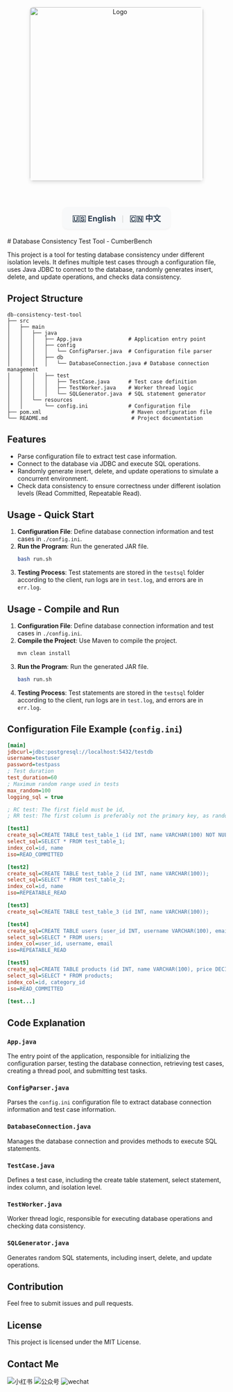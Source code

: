 <div align="center">

<!-- Logo（居中显示，带阴影） -->
<a href="#">
  <img src="./images/eyu1.png" 
       alt="Logo" 
       style="width: 400px; margin: 40px 0; border-radius: 8px; box-shadow: 0 4px 8px rgba(0,0,0,0.1);">
</a>

<!-- 语言切换栏（带背景和圆角） -->
<div style="margin: 20px auto; padding: 12px; 
            background: #f8f9fa; border-radius: 10px;
            box-shadow: 0 2px 4px rgba(0,0,0,0.05);
            width: fit-content;">
  <strong>
    <a href="./README.md" style="margin: 0 10px; color: #2c3e50; text-decoration: none;font-size: 18px;">🇺🇸 English</a>
    <span style="color: #ddd;">|</span>
    <a href="./README.zh-CN.md" style="margin: 0 10px; color: #2c3e50; text-decoration: none;font-size: 18px;">🇨🇳 中文</a>
  </strong>
</div>

</div>
# Database Consistency Test Tool - CumberBench

This project is a tool for testing database consistency under different isolation levels. It defines multiple test cases through a configuration file, uses Java JDBC to connect to the database, randomly generates insert, delete, and update operations, and checks data consistency.

## Project Structure

```
db-consistency-test-tool
├── src
│   ├── main
│   │   ├── java
│   │   │   ├── App.java               # Application entry point
│   │   │   ├── config
│   │   │   │   └── ConfigParser.java  # Configuration file parser
│   │   │   ├── db
│   │   │   │   └── DatabaseConnection.java # Database connection management
│   │   │   ├── test
│   │   │   │   ├── TestCase.java      # Test case definition
│   │   │   │   ├── TestWorker.java    # Worker thread logic
│   │   │   │   └── SQLGenerator.java  # SQL statement generator
│   │   └── resources
│   │       └── config.ini             # Configuration file
├── pom.xml                             # Maven configuration file
└── README.md                           # Project documentation
```

## Features

- Parse configuration file to extract test case information.
- Connect to the database via JDBC and execute SQL operations.
- Randomly generate insert, delete, and update operations to simulate a concurrent environment.
- Check data consistency to ensure correctness under different isolation levels (Read Committed, Repeatable Read).

## Usage - Quick Start

1. **Configuration File**: Define database connection information and test cases in `./config.ini`.
2. **Run the Program**: Run the generated JAR file.
    ```sh
    bash run.sh
    ```
3. **Testing Process**: Test statements are stored in the `testsql` folder according to the client, run logs are in `test.log`, and errors are in `err.log`.

## Usage - Compile and Run

1. **Configuration File**: Define database connection information and test cases in `./config.ini`.
2. **Compile the Project**: Use Maven to compile the project.
    ```sh
    mvn clean install
    ```
3. **Run the Program**: Run the generated JAR file.
    ```sh
    bash run.sh
    ```
4. **Testing Process**: Test statements are stored in the `testsql` folder according to the client, run logs are in `test.log`, and errors are in `err.log`.

## Configuration File Example (`config.ini`)

```ini
[main]
jdbcurl=jdbc:postgresql://localhost:5432/testdb
username=testuser
password=testpass
; Test duration
test_duration=60
; Maximum random range used in tests
max_random=100
logging_sql = true

; RC test: The first field must be id,
; RR test: The first column is preferably not the primary key, as random values are likely to repeat

[test1]
create_sql=CREATE TABLE test_table_1 (id INT, name VARCHAR(100) NOT NULL, page CHAR(50), core DECIMAL(10, 2));
select_sql=SELECT * FROM test_table_1;
index_col=id, name
iso=READ_COMMITTED

[test2]
create_sql=CREATE TABLE test_table_2 (id INT, name VARCHAR(100));
select_sql=SELECT * FROM test_table_2;
index_col=id, name
iso=REPEATABLE_READ

[test3]
create_sql=CREATE TABLE test_table_3 (id INT, name VARCHAR(100));

[test4]
create_sql=CREATE TABLE users (user_id INT, username VARCHAR(100), email VARCHAR(100));
select_sql=SELECT * FROM users;
index_col=user_id, username, email
iso=REPEATABLE_READ

[test5]
create_sql=CREATE TABLE products (id INT, name VARCHAR(100), price DECIMAL(10, 2), stock INT, category_id INT, created_at TIMESTAMP DEFAULT CURRENT_TIMESTAMP);
select_sql=SELECT * FROM products;
index_col=id, category_id
iso=READ_COMMITTED

[test...]
```

## Code Explanation

### `App.java`

The entry point of the application, responsible for initializing the configuration parser, testing the database connection, retrieving test cases, creating a thread pool, and submitting test tasks.

### `ConfigParser.java`

Parses the `config.ini` configuration file to extract database connection information and test case information.

### `DatabaseConnection.java`

Manages the database connection and provides methods to execute SQL statements.

### `TestCase.java`

Defines a test case, including the create table statement, select statement, index column, and isolation level.

### `TestWorker.java`

Worker thread logic, responsible for executing database operations and checking data consistency.

### `SQLGenerator.java`

Generates random SQL statements, including insert, delete, and update operations.

## Contribution

Feel free to submit issues and pull requests.

## License

This project is licensed under the MIT License.

## Contact Me

![小红书](./images/xiaohongshu.jpg)
![公众号](./images/gongzhonghao.jpg)
![wechat](./images/xiaogou.png)
